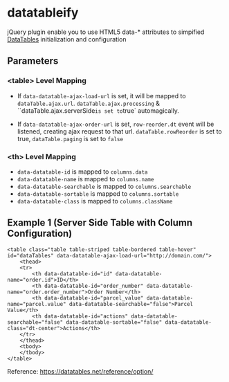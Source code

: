 # datatableify
jQuery plugin enable you to use HTML5 data-* attributes to simpified [DataTables](https://datatables.net/DataTables) initialization and configuration

## Parameters
### &lt;table&gt; Level Mapping
- If `data-datatable-ajax-load-url` is set, it will be mapped to `dataTable.ajax.url`.
  `dataTable.ajax.processing` &amp; ``dataTable.ajax.serverSide` is set to `true` automagically.

- If `data-datatable-ajax-order-url` is set, `row-reorder.dt` event will be listened, creating ajax request to that url. 
  `dataTable.rowReorder` is set to true, `dataTable.paging` is set to `false`

### &lt;th&gt; Level Mapping
 - `data-datatable-id` is mapped to `columns.data`
 - `data-datatable-name` is mapped to `columns.name`
 - `data-datatable-searchable` is mapped to `columns.searchable`
 - `data-datatable-sortable` is mapped to `columns.sortable`
 - `data-datatable-class` is mapped to `columns.className`

## Example 1 (Server Side Table with Column Configuration)
```
<table class="table table-striped table-bordered table-hover" id="dataTables" data-datatable-ajax-load-url="http://domain.com/">
    <thead>
    <tr>
        <th data-datatable-id="id" data-datatable-name="order.id">ID</th>
        <th data-datatable-id="order_number" data-datatable-name="order.order_number">Order Number</th>
        <th data-datatable-id="parcel_value" data-datatable-name="parcel.value" data-datatable-searchable="false">Parcel Value</th>
        <th data-datatable-id="actions" data-datatable-searchable="false" data-datatable-sortable="false" data-datatable-class="dt-center">Actions</th>
    </tr>
    </thead>
    <tbody>
    </tbody>
</table>
```

Reference: https://datatables.net/reference/option/
